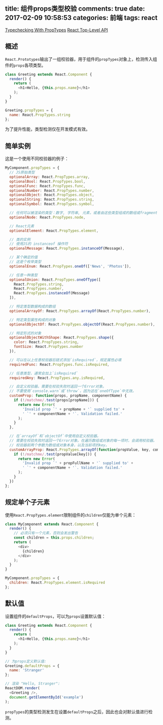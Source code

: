 title: 组件props类型校验
comments: true
date: 2017-02-09 10:58:53
categories: 前端
tags: react
---

[Typechecking With PropTypes](https://facebook.github.io/react/docs/typechecking-with-proptypes.html)
[React Top-Level API](https://facebook.github.io/react/docs/react-api.html#react.proptypes)

## 概述

`React.Prototypes`输出了一组校验器，用于组件的`propTypes`对象上，检测传入组件的`props`各项类型。

```javascript
class Greeting extends React.Component {
  render() {
    return (
      <h1>Hello, {this.props.name}</h1>
    );
  }
}

Greeting.propTypes = {
  name: React.PropTypes.string
};
```

为了提升性能，类型检测仅在开发模式有效。

## 简单实例

这是一个使用不同校验器的例子：

```javascript
MyComponent.propTypes = {
  // JS原始类型
  optionalArray: React.PropTypes.array,
  optionalBool: React.PropTypes.bool,
  optionalFunc: React.PropTypes.func,
  optionalNumber: React.PropTypes.number,
  optionalObject: React.PropTypes.object,
  optionalString: React.PropTypes.string,
  optionalSymbol: React.PropTypes.symbol,

  // 任何可以被渲染的类型：数字, 字符串, 元素，或者由这些类型组成的数组或fragment
  optionalNode: React.PropTypes.node,

  // React元素
  optionalElement: React.PropTypes.element,

  // 类的实例
  // 使用JS的 instanceof 操作符
  optionalMessage: React.PropTypes.instanceOf(Message),

  // 某个确定的值
  // 这是个枚举类型
  optionalEnum: React.PropTypes.oneOf(['News', 'Photos']),

  // 任意一种类型
  optionalUnion: React.PropTypes.oneOfType([
    React.PropTypes.string,
    React.PropTypes.number,
    React.PropTypes.instanceOf(Message)
  ]),

  // 特定类型数据构成的数组
  optionalArrayOf: React.PropTypes.arrayOf(React.PropTypes.number),

  // 特定类型属性构成的对象
  optionalObjectOf: React.PropTypes.objectOf(React.PropTypes.number),

  // 特定形式的对象
  optionalObjectWithShape: React.PropTypes.shape({
    color: React.PropTypes.string,
    fontSize: React.PropTypes.number
  }),

  // 可以在以上任意校验器后链式添加`isRequired`，规定属性必填
  requiredFunc: React.PropTypes.func.isRequired,

  // 任意类型，通常会加上`isRequired`
  requiredAny: React.PropTypes.any.isRequired,

  // 自定义校验器。需要在校验失败时返回一个Error对象。
  // 不要使用`console.warn`或`throw`，因为这在`oneOfType`中无效。
  customProp: function(props, propName, componentName) {
    if (!/matchme/.test(props[propName])) {
      return new Error(
        'Invalid prop `' + propName + '` supplied to' +
        ' `' + componentName + '`. Validation failed.'
      );
    }
  },

  // 在`arrayOf`和`objectOf`中使用自定义校验器。
  // 需要在校验失败时返回一个Error对象。在遍历数组或对象的每一项时，会调用校验器。
  // 校验器前两个参数为数组或对象本身，以及当前项的key。
  customArrayProp: React.PropTypes.arrayOf(function(propValue, key, componentName, location, propFullName) {
    if (!/matchme/.test(propValue[key])) {
      return new Error(
        'Invalid prop `' + propFullName + '` supplied to' +
        ' `' + componentName + '`. Validation failed.'
      );
    }
  })
};
```

## 规定单个子元素

使用`React.PropTypes.element`限制组件的`children`仅能为单个元素：

```javascript
class MyComponent extends React.Component {
  render() {
    // 必须只有一个元素，否则会发出警告
    const children = this.props.children;
    return (
      <div>
        {children}
      </div>
    );
  }
}

MyComponent.propTypes = {
  children: React.PropTypes.element.isRequired
};
```

## 默认值

设置组件的`defaultProps`，可以为`props`设置默认值：

```javascript
class Greeting extends React.Component {
  render() {
    return (
      <h1>Hello, {this.props.name}</h1>
    );
  }
}

// 为props定义默认值:
Greeting.defaultProps = {
  name: 'Stranger'
};

// 渲染 "Hello, Stranger":
ReactDOM.render(
  <Greeting />,
  document.getElementById('example')
);
```

`propTypes`的类型检测发生在设置`defaultProps`之后，因此也会对默认值进行检测。
